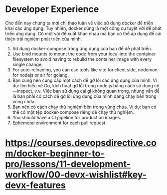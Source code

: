 # Developer Experience

Cho đến nay chúng ta mới chỉ thảo luận về việc sử dụng docker để triển khai các ứng dụng. Tuy nhiên, docker cũng là một công cụ tuyệt vời để phát triển ứng dụng. Có một vài đề xuất khác nhau mà bạn có thể áp dụng để cải thiện trải nghiệm phát triển của mình.

1. Sử dụng docker-compose trong ứng dụng của bạn để dễ phát triển.
2. Use bind mounts to mount the code from your local into the container filesystem to avoid having to rebuild the container image with every single change.
3. For auto-reloading, you can use tools like vite for client side, nodemon for nodejs or air for golang.
4. Bạn cũng nên cung cấp một cách để gỡ lỗi các ứng dụng của mình. Ví dụ: tìm hiểu về Go, kích hoạt gỡ lỗi trong node.js bằng cách sử dụng cờ —inspect, v.v. Việc bạn sử dụng cái gì không quan trọng, nhưng vấn đề là bạn phải có cách để gỡ lỗi ứng dụng của mình đang chạy bên trong vùng chứa.
5. Bạn nên có cách chạy thử nghiệm bên trong vùng chứa. Ví dụ: bạn có thể có một tệp docker-compose riêng để chạy thử nghiệm.
6. You should have a CI pipeline for production images.
7. Ephemeral environment for each pull request

# https://courses.devopsdirective.com/docker-beginner-to-pro/lessons/11-development-workflow/00-devx-wishlist#key-devx-features
